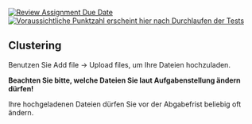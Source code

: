 [![Review Assignment Due Date](https://classroom.github.com/assets/deadline-readme-button-24ddc0f5d75046c5622901739e7c5dd533143b0c8e959d652212380cedb1ea36.svg)](https://classroom.github.com/a/npxd0nQd)
[![Voraussichtliche Punktzahl erscheint hier nach Durchlaufen der Tests](../../blob/badges/.github/badges/points.svg)](../../raw/badges/.github/badges/points.svg)

Clustering
---

Benutzen Sie Add file → Upload files, um Ihre Dateien hochzuladen.

**Beachten Sie bitte, welche Dateien Sie laut Aufgabenstellung ändern dürfen!**

Ihre hochgeladenen Dateien dürfen Sie vor der Abgabefrist beliebig oft ändern.

